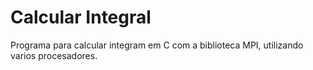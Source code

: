# Calcular Integral
Programa para calcular integram em C com a biblioteca MPI, utilizando varios procesadores. 

